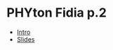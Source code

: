 # PHYton Fidia p.2

- [Intro](https://docs.google.com/presentation/d/155XR_DfcCKEwf7EVzuGcmlS2ISCMpZWq/edit?usp=sharing&ouid=105451370375838345817&rtpof=true&sd=true)
- [Slides](https://docs.google.com/presentation/d/1GQcmgCTtV_SHUMBI-r2uUolS7XQY0P67/edit?usp=sharing&ouid=105451370375838345817&rtpof=true&sd=true)
